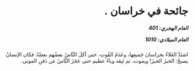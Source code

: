 <h1 dir="rtl">جائحة في خراسان .</h1>

<h5 dir="rtl">العام الهجري:  401

العام الميلادي: 1010

</h5>

<p dir="rtl">اشتَدَّ الغَلاءُ بخراسانَ جَميعِها، وعَدَمُ القُوتِ، حتى أكلَ النَّاسُ بعضُهم بعضًا، فكان الإنسانُ يصيحُ: الخبزَ الخبزَ! ويموت، ثم تَبِعَه وباءٌ عظيم حتى عَجَزَ النَّاسُ عن دَفنِ الموتى.</p></br>
